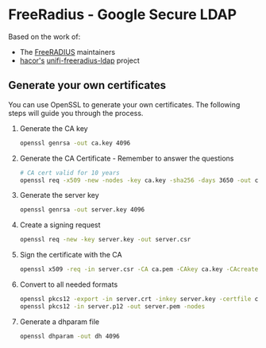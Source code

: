 # FreeRadius - Google Secure LDAP 

Based on the work of:

- The [FreeRADIUS](https://github.com/FreeRADIUS/freeradius-server) maintainers
- [hacor's](https://github.com/hacor) [unifi-freeradius-ldap](https://github.com/hacor/unifi-freeradius-ldap) project

## Generate your own certificates

You can use OpenSSL to generate your own certificates. The following steps will guide you through the process.

1. Generate the CA key

    ```bash
    openssl genrsa -out ca.key 4096
    ```

2. Generate the CA Certificate - Remember to answer the questions

    ```bash
    # CA cert valid for 10 years
    openssl req -x509 -new -nodes -key ca.key -sha256 -days 3650 -out ca.pem
    ```

3. Generate the server key

    ```bash
    openssl genrsa -out server.key 4096
    ```

4. Create a signing request

    ```bash
    openssl req -new -key server.key -out server.csr
    ```

5. Sign the certificate with the CA

    ```bash
    openssl x509 -req -in server.csr -CA ca.pem -CAkey ca.key -CAcreateserial -out server.crt -days 3650 -sha256
    ```

6. Convert to all needed formats

    ```bash
    openssl pkcs12 -export -in server.crt -inkey server.key -certfile ca.pem -out server.p12 -name "My EAP Server"
    openssl pkcs12 -in server.p12 -out server.pem -nodes
    ```

7. Generate a dhparam file

    ```bash
    openssl dhparam -out dh 4096
    ```
